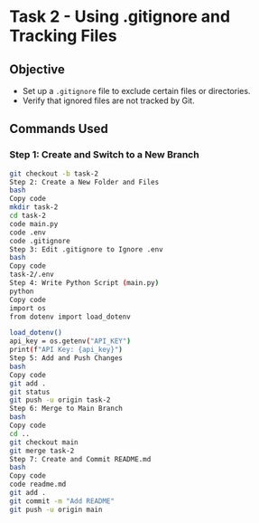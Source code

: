 # Task 2 - Using .gitignore and Tracking Files

## **Objective**
- Set up a `.gitignore` file to exclude certain files or directories.  
- Verify that ignored files are not tracked by Git.  

## **Commands Used**

### **Step 1: Create and Switch to a New Branch**
```bash
git checkout -b task-2
Step 2: Create a New Folder and Files
bash
Copy code
mkdir task-2
cd task-2
code main.py
code .env
code .gitignore
Step 3: Edit .gitignore to Ignore .env
bash
Copy code
task-2/.env
Step 4: Write Python Script (main.py)
python
Copy code
import os
from dotenv import load_dotenv

load_dotenv()
api_key = os.getenv("API_KEY")
print(f"API Key: {api_key}")
Step 5: Add and Push Changes
bash
Copy code
git add .
git status
git push -u origin task-2
Step 6: Merge to Main Branch
bash
Copy code
cd ..
git checkout main
git merge task-2
Step 7: Create and Commit README.md
bash
Copy code
code readme.md
git add .
git commit -m "Add README"
git push -u origin main